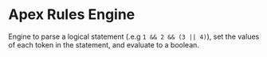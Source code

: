 # Apex Rules Engine

Engine to parse a logical statement (.e.g `1 && 2 && (3 || 4)`), set the values of each token in the statement, and evaluate to a boolean.